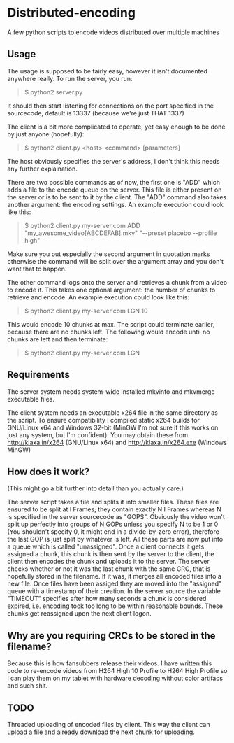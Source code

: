 Distributed-encoding
====================

A few python scripts to encode videos distributed over multiple machines

Usage
-----

The usage is supposed to be fairly easy, however it isn't documented anywhere
really. To run the server, you run:
> $ python2 server.py

It should then start listening for connections on the port specified in the
sourcecode, default is 13337 (because we're just THAT 1337)

The client is a bit more complicated to operate, yet easy enough to be done by
just anyone (hopefully):
> $ python2 client.py \<host\> \<command\> [parameters]

The host obviously specifies the server's address, I don't think this needs any
further explaination.

There are two possible commands as of now, the first one is "ADD" which adds a
file to the encode queue on the server. This file is either present on the
server or is to be sent to it by the client. The "ADD" command also takes
another argument: the encoding settings. An example execution could look like
this:
> $ python2 client.py my-server.com ADD "my_awesome_video[ABCDEFAB].mkv" "--preset placebo --profile high"

Make sure you put especially the second argument in quotation marks otherwise
the command will be split over the argument array and you don't want that to
happen.

The other command logs onto the server and retrieves a chunk from a video to
encode it. This takes one optional argument: the number of chunks to retrieve
and encode. An example execution could look like this:
> $ python2 client.py my-server.com LGN 10

This would encode 10 chunks at max. The script could terminate earlier,
because there are no chunks left. The following would encode until no chunks are
left and then terminate:
> $ python2 client.py my-server.com LGN


Requirements
------------

The server system needs system-wide installed mkvinfo and mkvmerge executable
files.

The client system needs an executable x264 file in the same directory as the
script. To ensure compatibility I compiled static x264 builds for GNU/Linux x64
and Windows 32-bit (MinGW I'm not sure if this works on just any system, but I'm
confident). You may obtain these from http://klaxa.in/x264 (GNU/Linux x64) 
and http://klaxa.in/x264.exe (Windows MinGW)


How does it work?
-----------------

(This might go a bit further into detail than you actually care.)

The server script takes a file and splits it into smaller files. These files are
ensured to be split at I Frames; they contain exactly N I Frames whereas N is
specified in the server sourcecode as "GOPS". Obviously the video won't split up
perfectly into groups of N GOPs unless you specify N to be 1 or 0 (You shouldn't
specify 0, it might end in a divide-by-zero error), therefore the last GOP is
just split by whatever is left. All these parts are now put into a queue which
is called "unassigned". Once a client connects it gets assigned a chunk, this
chunk is then sent by the server to the client, the client then encodes the
chunk and uploads it to the server. The server checks whether or not it was the
last chunk with the same CRC, that is hopefully stored in the filename. If it
was, it merges all encoded files into a new file. Once files have been assiged
they are moved into the "assigned" queue with a timestamp of their creation. In
the server source the variable "TIMEOUT" specifies after how many seconds a
chunk is considered expired, i.e. encoding took too long to be within reasonable
bounds. These chunks get reassigned upon the next client logon.


Why are you requiring CRCs to be stored in the filename?
--------------------------------------------------------

Because this is how fansubbers release their videos. I have written this code to
re-encode videos from H264 High 10 Profile to H264 High Profile so i can play
them on my tablet with hardware decoding without color artifacs and such shit.

TODO
----

Threaded uploading of encoded files by client. This way the client can upload a
file and already download the next chunk for uploading.
